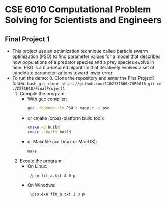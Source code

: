 # CSE 6010 Computational Problem Solving for Scientists and Engineers

## Final Project 1
- This project use an optimization technique called particle swarm optimization (PSO) to find parameter values for a model that describes how populations of a predator species and a prey species evolve in time. PSO is a bio-inspired algorithm that iteratively evolves a set of candidate parameterizations toward lower error.
- To run the demo:
    0. Clone the repository and enter the FinalProject1 folder:
        ```bash
        git clone https://github.com/1102131860/CSE6010.git
        cd ./CSE6010/FinalProject1
        ```
    1. Compile the program:
        - With gcc compiler:
            ```bash
            gcc -fopenmp -lm PSO.c main.c -o pso
            ```
        - or cmake (cross-platform build tool):
            ```bash
            cmake -B build
            cmake --build build
            ```
        - or Makefile (on Linux or MacOS):
            ```bash
            make
            ```
    2. Excute the program:
        - On Linux:
            ```bash
            ./pso fit_a.txt 4 0 p
            ```
        - On Winodws:
            ```bash
            .\pso.exe fit_a.txt 1 0 p
            ```